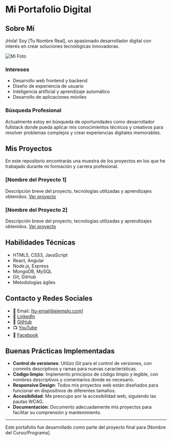 # Mi Portafolio Digital

## Sobre Mí
¡Hola! Soy [Tu Nombre Real], un apasionado desarrollador digital con interés en crear soluciones tecnológicas innovadoras.

![Mi Foto](img/profile.jpg)

### Intereses
- Desarrollo web frontend y backend
- Diseño de experiencia de usuario
- Inteligencia artificial y aprendizaje automático
- Desarrollo de aplicaciones móviles

### Búsqueda Profesional
Actualmente estoy en búsqueda de oportunidades como desarrollador fullstack donde pueda aplicar mis conocimientos técnicos y creativos para resolver problemas complejos y crear experiencias digitales memorables.

## Mis Proyectos
En este repositorio encontrarás una muestra de los proyectos en los que he trabajado durante mi formación y carrera profesional.

### [Nombre del Proyecto 1]
Descripción breve del proyecto, tecnologías utilizadas y aprendizajes obtenidos.
[Ver proyecto](enlace-al-proyecto)

### [Nombre del Proyecto 2]
Descripción breve del proyecto, tecnologías utilizadas y aprendizajes obtenidos.
[Ver proyecto](enlace-al-proyecto)

## Habilidades Técnicas
- HTML5, CSS3, JavaScript
- React, Angular
- Node.js, Express
- MongoDB, MySQL
- Git, GitHub
- Metodologías ágiles

## Contacto y Redes Sociales
- 📧 Email: [tu-email@ejemplo.com]
- 💼 [LinkedIn](https://www.linkedin.com/in/tu-perfil/)
- 📱 [GitHub](https://github.com/tu-usuario)
- 📺 [YouTube](https://www.youtube.com/c/tu-canal)
- 📘 [Facebook](https://www.facebook.com/tu-perfil)

## Buenas Prácticas Implementadas
- **Control de versiones**: Utilizo Git para el control de versiones, con commits descriptivos y ramas para nuevas características.
- **Código limpio**: Implemento principios de código limpio y legible, con nombres descriptivos y comentarios donde es necesario.
- **Responsive Design**: Todos mis proyectos web están diseñados para funcionar en dispositivos de diferentes tamaños.
- **Accesibilidad**: Me preocupo por la accesibilidad web, siguiendo las pautas WCAG.
- **Documentación**: Documento adecuadamente mis proyectos para facilitar su comprensión y mantenimiento.

---
Este portafolio fue desarrollado como parte del proyecto final para [Nombre del Curso/Programa].
